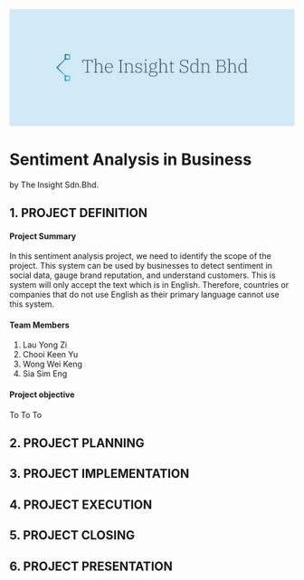 ![Logo](https://github.com/Yzyz-99/AIPM_Sentiment_Analysis/blob/f8f62afc79e63375095f29e7a2cc00fe413a946c/Logo_company.jpeg)
# Sentiment Analysis in Business
by The Insight Sdn.Bhd.

## 1. PROJECT DEFINITION 
#### **Project Summary**
In this sentiment analysis project, we need to identify the scope of the project. This system can be used by businesses to detect sentiment in social data, gauge brand reputation, and understand customers. This is system will only accept the text which is in English. Therefore, countries or companies that do not use English as their primary language cannot use this system.

#### Team Members 
1. Lau Yong Zi
2. Chooi Keen Yu
3. Wong Wei Keng
4. Sia Sim Eng

#### Project objective
To 
To
To 

## 2. PROJECT PLANNING 

## 3. PROJECT IMPLEMENTATION 

## 4. PROJECT EXECUTION 

## 5. PROJECT CLOSING

## 6. PROJECT PRESENTATION

